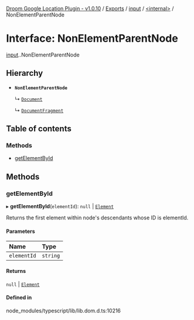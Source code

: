 [Droom Google Location Plugin - v1.0.10](../README.md) / [Exports](../modules.md) / [input](../modules/input.md) / [<internal\>](../modules/input._internal_.md) / NonElementParentNode

# Interface: NonElementParentNode

[input](../modules/input.md).[<internal>](../modules/input._internal_.md).NonElementParentNode

## Hierarchy

- **`NonElementParentNode`**

  ↳ [`Document`](input._internal_.Document.md)

  ↳ [`DocumentFragment`](input._internal_.DocumentFragment.md)

## Table of contents

### Methods

- [getElementById](input._internal_.NonElementParentNode.md#getelementbyid)

## Methods

### getElementById

▸ **getElementById**(`elementId`): ``null`` \| [`Element`](../modules/input._internal_.md#element)

Returns the first element within node's descendants whose ID is elementId.

#### Parameters

| Name | Type |
| :------ | :------ |
| `elementId` | `string` |

#### Returns

``null`` \| [`Element`](../modules/input._internal_.md#element)

#### Defined in

node_modules/typescript/lib/lib.dom.d.ts:10216
